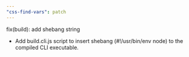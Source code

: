 ```yaml
---
"css-find-vars": patch
---
```


fix(build): add shebang string

- Add build.cli.js script to insert shebang (#!/usr/bin/env node) to the compiled CLI executable.
